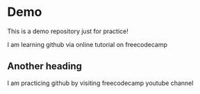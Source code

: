 # Demo

This is a demo repository just for practice!

I am learning github via online tutorial on freecodecamp

## Another heading

I am practicing github by visiting freecodecamp youtube channel
